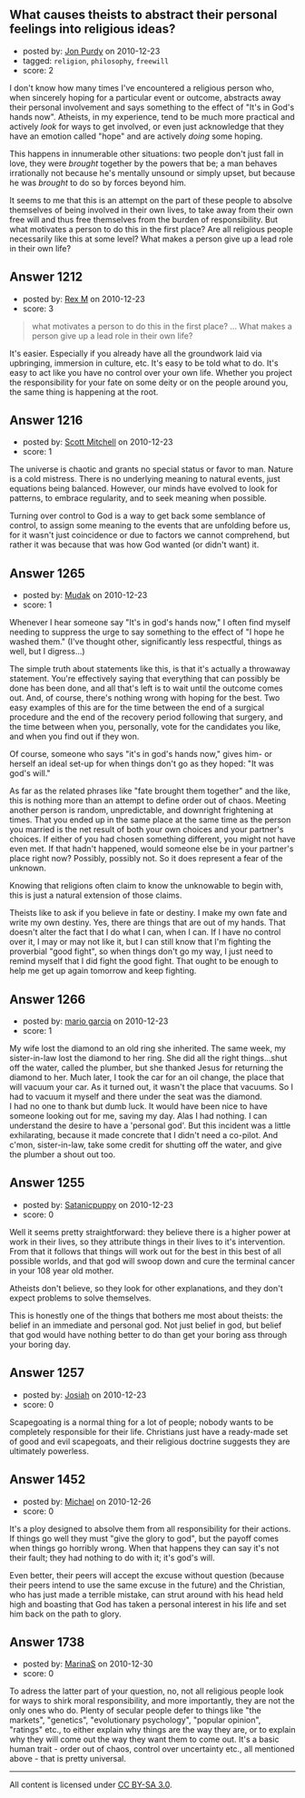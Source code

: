 ## What causes theists to abstract their personal feelings into religious ideas?

- posted by: [Jon Purdy](https://stackexchange.com/users/-1/346-jon-purdy) on 2010-12-23
- tagged: `religion`, `philosophy`, `freewill`
- score: 2

I don't know how many times I've encountered a religious person who, when sincerely hoping for a particular event or outcome, abstracts away their personal involvement and says something to the effect of "It's in God's hands now". Atheists, in my experience, tend to be much more practical and actively *look* for ways to get involved, or even just acknowledge that they have an emotion called "hope" and are actively *doing* some hoping.

This happens in innumerable other situations: two people don't just fall in love, they were *brought* together by the powers that be; a man behaves irrationally not because he's mentally unsound or simply upset, but because he was *brought* to do so by forces beyond him.

It seems to me that this is an attempt on the part of these people to absolve themselves of being involved in their own lives, to take away from their own free will and thus free themselves from the burden of responsibility. But what motivates a person to do this in the first place? Are all religious people necessarily like this at some level? What makes a person give up a lead role in their own life?



## Answer 1212

- posted by: [Rex M](https://stackexchange.com/users/-1/324-rex-m) on 2010-12-23
- score: 3

>what motivates a person to do this in the first place? ... What makes a person give up a lead role in their own life?

It's easier. Especially if you already have all the groundwork laid via upbringing, immersion in culture, etc. It's easy to be told what to do. It's easy to act like you have no control over your own life. Whether you project the responsibility for your fate on some deity or on the people around you, the same thing is happening at the root.


## Answer 1216

- posted by: [Scott Mitchell](https://stackexchange.com/users/-1/336-scott-mitchell) on 2010-12-23
- score: 1

The universe is chaotic and grants no special status or favor to man. Nature is a cold mistress. There is no underlying meaning to natural events, just equations being balanced. However, our minds have evolved to look for patterns, to embrace regularity, and to seek meaning when possible. 

Turning over control to God is a way to get back some semblance of control, to assign some meaning to the events that are unfolding before us, for it wasn't just coincidence or due to factors we cannot comprehend, but rather it was because that was how God wanted (or didn't want) it.


## Answer 1265

- posted by: [Mudak](https://stackexchange.com/users/-1/205-mudak) on 2010-12-23
- score: 1

Whenever I hear someone say "It's in god's hands now," I often find myself needing to suppress the urge to say something to the effect of "I hope he washed them."  (I've thought other, significantly less respectful, things as well, but I digress...)

The simple truth about statements like this, is that it's actually a throwaway statement.  You're effectively saying that everything that can possibly be done has been done, and all that's left is to wait until the outcome comes out.  And, of course, there's nothing wrong with hoping for the best.  Two easy examples of this are for the time between the end of a surgical procedure and the end of the recovery period following that surgery, and the time between when you, personally, vote for the candidates you like, and when you find out if they won.

Of course, someone who says "it's in god's hands now," gives him- or herself an ideal set-up for when things don't go as they hoped:  "It was god's will."

As far as the related phrases like "fate brought them together" and the like, this is nothing more than an attempt to define order out of chaos.  Meeting another person is random, unpredictable, and downright frightening at times.  That you ended up in the same place at the same time as the person you married is the net result of both your own choices and your partner's choices.  If either of you had chosen something different, you might not have even met.  If that hadn't happened, would someone else be in your partner's place right now?  Possibly, possibly not.  So it does represent a fear of the unknown.

Knowing that religions often claim to know the unknowable to begin with, this is just a natural extension of those claims.  

Theists like to ask if you believe in fate or destiny.  I make my own fate and write my own destiny.  Yes, there are things that are out of my hands.  That doesn't alter the fact that I do what I can, when I can.  If I have no control over it, I may or may not like it, but I can still know that I'm fighting the proverbial "good fight", so when things don't go my way, I just need to remind myself that I did fight the good fight.  That ought to be enough to help me get up again tomorrow and keep fighting.


## Answer 1266

- posted by: [mario garcia](https://stackexchange.com/users/-1/391-mario-garcia) on 2010-12-23
- score: 1

My wife lost the diamond to an old ring she inherited.  The same week, my sister-in-law lost the diamond to her ring.  She did all the right things...shut off the water, called the plumber, but she thanked Jesus for returning the diamond to her.  Much later, I took the car for an oil change, the place that will vacuum your car.  As it turned out, it wasn't the place that vacuums.  So I had to vacuum it myself and there under the seat was the diamond.  
I had no one to thank but dumb luck.  It would have been nice to have someone looking out for me, saving my day.  Alas I had nothing. I can understand the desire to have a 'personal god'.  But this incident was a little exhilarating, because it made concrete that I didn't need a co-pilot.  And c'mon, sister-in-law, take some credit for shutting off the water, and give the plumber a shout out too.   


## Answer 1255

- posted by: [Satanicpuppy](https://stackexchange.com/users/-1/169-satanicpuppy) on 2010-12-23
- score: 0

Well it seems pretty straightforward: they believe there is a higher power at work in their lives, so they attribute things in their lives to it's intervention. From that it follows that things will work out for the best in this best of all possible worlds, and that god will swoop down and cure the terminal cancer in your 108 year old mother. 

Atheists don't believe, so they look for other explanations, and they don't expect problems to solve themselves.

This is honestly one of the things that bothers me most about theists: the belief in an immediate and personal god. Not just belief in god, but belief that god would have nothing better to do than get your boring ass through your boring day. 


## Answer 1257

- posted by: [Josiah](https://stackexchange.com/users/-1/88-josiah) on 2010-12-23
- score: 0

Scapegoating is a normal thing for a lot of people; nobody wants to be completely responsible for their life. Christians just have a ready-made set of good and evil scapegoats, and their religious doctrine suggests they are ultimately powerless.


## Answer 1452

- posted by: [Michael](https://stackexchange.com/users/-1/377-michael) on 2010-12-26
- score: 0

It's a ploy designed to absolve them from all responsibility for their actions. If things go well they must "give the glory to god", but the payoff comes when things go horribly wrong. When that happens they can say it's not their fault; they had nothing to do with it; it's god's will. 

Even better, their peers will accept the excuse without question (because their peers intend to use the same excuse in the future) and the Christian, who has just made a terrible mistake, can strut around with his head held high and boasting that God has taken a personal interest in his life and set him back on the path to glory. 


## Answer 1738

- posted by: [MarinaS](https://stackexchange.com/users/-1/126-marinas) on 2010-12-30
- score: 0

To adress the latter part of your question, no, not all religious people look for ways to shirk moral responsibility, and more importantly, they are not the only ones who do. Plenty of secular people defer to things like "the markets", "genetics", "evolutionary psychology", "popular opinion", "ratings" etc., to either explain why things are the way they are, or to explain why they will come out the way they want them to come out. It's a basic human trait - order out of chaos, control over uncertainty etc., all mentioned above - that is pretty universal. 



---

All content is licensed under [CC BY-SA 3.0](https://creativecommons.org/licenses/by-sa/3.0/).
